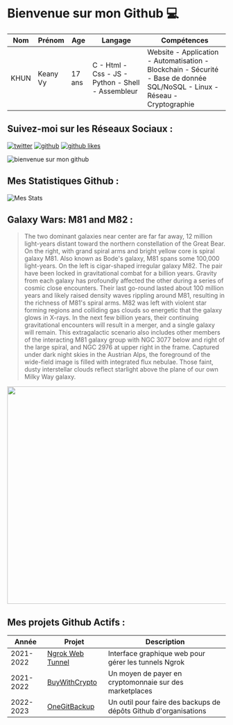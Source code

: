 # Bienvenue sur mon Github 💻
| Nom | Prénom | Age | Langage | Compétences |
|---  |---     |---  |---      |---
| KHUN | Keany Vy | 17 ans | C - Html - Css - JS - Python - Shell - Assembleur | Website - Application - Automatisation - Blockchain - Sécurité - Base de donnée SQL/NoSQL - Linux - Réseau - Cryptographie |

## Suivez-moi sur les Réseaux Sociaux :
[![twitter](https://img.shields.io/twitter/follow/thisiskeanyvy?style=social)](https://twitter.com/thisiskeanyvy)
[![github](https://img.shields.io/github/followers/thisiskeanyvy?style=social)](https://github.com/thisiskeanyvy?tab=followers)
[![github likes](https://img.shields.io/github/stars/thisiskeanyvy?style=social)](https://github.com/thisiskeanyvy)

![bienvenue sur mon github](https://thisiskeanyvy-hosting.pages.dev/banner.gif)

## Mes Statistiques Github :
![Mes Stats](https://github-readme-stats.vercel.app/api?username=thisiskeanyvy&show_icons=true&theme=radical)

## Galaxy Wars: M81 and M82 :

> The two dominant galaxies near center are far far away, 12 million light-years distant toward the northern constellation of the Great Bear. On the right, with grand spiral arms and bright yellow core is spiral galaxy M81. Also known as Bode's galaxy, M81 spans some 100,000 light-years. On the left is cigar-shaped irregular galaxy M82.  The pair have been locked in gravitational combat for a billion years. Gravity from each galaxy has profoundly affected the other during a series of cosmic close encounters.  Their last go-round lasted about 100 million years and likely raised density waves rippling around M81, resulting in the richness of M81's spiral arms.  M82 was left with violent star forming regions and colliding gas clouds so energetic that the galaxy glows in X-rays.  In the next few billion years, their continuing gravitational encounters will result in a merger, and a single galaxy will remain. This extragalactic scenario also includes other members of the interacting M81 galaxy group with NGC 3077 below and right of the large spiral, and NGC 2976 at upper right in the frame. Captured under dark night skies in the Austrian Alps, the foreground of the wide-field image is filled with integrated flux nebulae. Those faint, dusty interstellar clouds reflect starlight above the plane of our own Milky Way galaxy.

<img src='https://apod.nasa.gov/apod/image/2301/AUFSCHNAITER_Andreas_APOD_Bode_Cigare1024.jpg' width="800" height="500"/>

## Mes projets Github Actifs :
| Année | Projet | Description |
|---   |---     |---          |
| 2021-2022 | [Ngrok Web Tunnel](https://github.com/thisiskeanyvy/ngrok-web-manager) | Interface graphique web pour gérer les tunnels Ngrok |
| 2021-2022 | [BuyWithCrypto](https://github.com/BuyWithCrypto) | Un moyen de payer en cryptomonnaie sur des marketplaces |
| 2022-2023 | [OneGitBackup](https://github.com/BuyWithCrypto/OneGitBackup) | Un outil pour faire des backups de dépôts Github d'organisations |